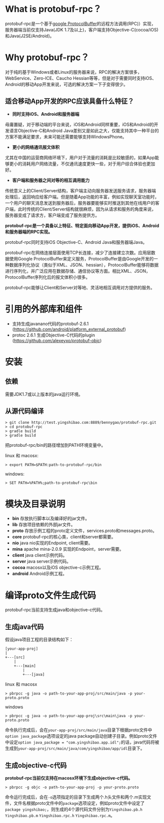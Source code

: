 # What is protobuf-rpc？
protobuf-rpc是一个基于[google ProtocolBuffer](https://developers.google.com/protocol-buffers/?hl=zh-cn)的远程方法调用(RPC)）实现，服务器端当前仅支持Java(JDK 1.7及以上)，客户端支持Objective-C(cocoa/iOS)和Java(J2SE/Android)。
# Why protobuf-rpc？
对于纯的基于Windows或者Linux的服务器来说，RPC的解决方案很多，WebService、Zero-ICE、Caucho Hessian等等，但是对于需要同时支持iOS、Android的移动App开发来说，可选的解决方案一下子变得很少。

## 适合移动App开发的RPC应该具备什么特征？
* **同时支持iOS、Android和服务器端**

毋庸置疑，对于移动端的平台来说，iOS和Android同样重要，iOS和Android的开发语言Objective-C和Android Java差别又是如此之大，仅能支持其中一种平台的方案不能满足要求，未来可能还需要能够支持WindowsPhone。

* **更小的网络通讯报文体积**

尤其在中国的运营商网络环境下，用户对于流量的消耗是比较敏感的，如果App能够更小的消耗用户网络流量，不仅通讯速度更快一些，对于用户综合体验也更加好。

* **客户端和服务器之间对等的相互调用能力**

传统意义上的Client/Server结构，客户端主动向服务器发送服务请求，服务器端处理后，返回响应给客户端。但是随着App功能的丰富，例如实现聊天室功能时，一个用户的聊天消息发送到服务器后，服务器要能够实时推送到其他在线用户的客户端，此时传统的Client/Server结构就很麻烦，因为从请求和服务的角度来说，服务器变成了请求方，客户端变成了服务提供方。

**protobuf-rpc是一个具备以上特征、特定面向移动App开发，提供iOS、Android和服务器端的RPC实现。**

protobuf-rpc同时支持iOS Objective-C、Android Java和服务器端Java。

protobuf-rpc在网络连接层面使用TCP长连接，减少了连接建立次数。应用层数据使用Google ProtocolBuffer来定义服务，ProtocolBuffer是由Google开发的一种数据序列化协议（类似于XML、JSON、hessian），ProtocolBuffer能够将数据进行序列化，并广泛应用在数据存储、通信协议等方面。相比XML、JSON，ProtocolBuffer序列化后的报文体积小很多。

protobuf-rpc能够让Client和Server对等地、灵活地相互调用对方提供的服务。

# 引用的外部库和组件

* 支持生成javanano代码的protobuf-2.6.1 (https://github.com/android/platform_external_protobuf)
* protoc 2.6.1 生成Objective-C代码的plugin (https://github.com/alexeyxo/protobuf-objc)

# 安装

## 依赖
需要JDK1.7或以上版本的java运行环境。

## 从源代码编译

	> git clone http://test.yingshibao.com:8889/bennygao/protobuf-rpc.git
	> cd protobuf-rpc
	> gradle build
	> gradle build

把protobuf-rpc/bin的路径增加到PATH环境变量中。

linux 和 macosx:
	
	> export PATH=$PATH:path-to-protobuf-rpc/bin

windows:

	> SET PATH=%PATH%;path-to-protobuf-rpc\bin

	
# 模块及目录说明
* __bin__ 存放执行脚本以及编译好的jar文件。
* __lib__ 存放项目依赖的外部jar文件。
* __proto__ 存放示例工程的proto定义文件，services.proto和messages.proto。
* __core__ protobuf-rpc的核心类，client和server都需要。
* __nio__ java nio实现的Endpoint, client需要。
* __mina__ apache mina-2.0.9 实现的Endpoint，server需要。
* __client__ java client示例代码。
* __server__ java server示例代码。
* __cocoa__ macosx以及iOS objective-c示例工程。
* __android__ Android示例工程。

# 编译proto文件生成代码
protobuf-rpc当前支持生成java和objective-c代码。
## 生成java代码
假设java项目工程的目录结构如下：

	[your-app-proj]
	|
	+---[src]
	    | 
	    +---[main]
	        |
	        +---[java]

linux 和 macosx

	> pbrpcc -g java -o path-to-your-app-proj/src/main/java -p your-proto.proto

windows

	> pbrpcc -g java -o path-to-your-app-proj\src\main\java -p your-proto.proto
	
命令执行完成后，会在`your-app-proj/src/main/java`目录下根据proto文件中`option java_package`选项设定的java package自动创建子目录。例如proto文件中设定`option java_package = "com.yingshibao.app.idl";`的话，java代码将被生成到`your-app-proj/src/main/java/com/yingshibao/app/idl`目录下。
## 生成objective-c代码
**protobuf-rpc当前仅支持在macosx环境下生成objective-c代码。**

	> pbrpcc -g objc -o path-to-your-app-proj -p your-proto.proto

命令运行完成后，会在`-o`选项指定的目录下生成两个.h头文件和两个.m实现文件，文件名根据proto文件中的`package`选项设定，例如proto文件中设定了`package yingshibao;`，则生成的4个源代码文件分别为`Yingshibao.pb.h` `Yingshibao.pb.m` `Yingshibao.rpc.h` `Yingshibao.rpc.m`。
